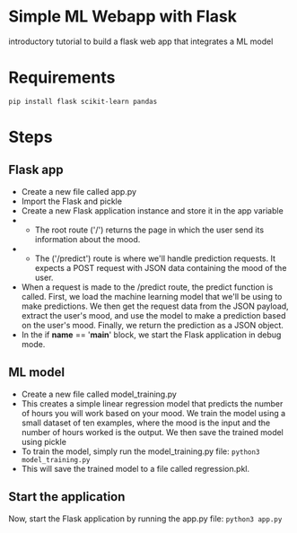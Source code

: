 # Simple ML Webapp with Flask
introductory tutorial to build a flask web app that integrates a ML model

# Requirements
`pip install flask scikit-learn pandas`

# Steps
## Flask app
* Create a new file called app.py
* Import the Flask and pickle
* Create a new Flask application instance and store it in the app variable
* - The root route ('/') returns the page in which the user send its information about the mood.
* - The ('/predict') route is where we'll handle prediction requests. It expects a POST request with JSON data containing the mood of the user.
* When a request is made to the /predict route, the predict function is called. First, we load the machine learning model that we'll be using to make predictions. We then get the request data from the JSON payload, extract the user's mood, and use the model to make a prediction based on the user's mood. Finally, we return the prediction as a JSON object.
* In the if __name__ == '__main__' block, we start the Flask application in debug mode.
## ML model
* Create a new file called model_training.py
* This creates a simple linear regression model that predicts the number of hours you will work based on your mood. We train the model using a small dataset of ten examples, where the mood is the input and the number of hours worked is the output. We then save the trained model using pickle
* To train the model, simply run the model_training.py file: `python3 model_training.py`
* This will save the trained model to a file called regression.pkl.
## Start the application
Now, start the Flask application by running the app.py file: `python3 app.py`
